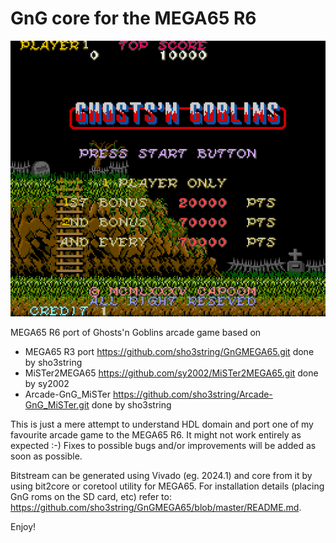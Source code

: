 GnG core for the MEGA65 R6
==========================

![Screenshot](gng_scr.png)

MEGA65 R6 port of Ghosts'n Goblins arcade game based on

* MEGA65 R3 port https://github.com/sho3string/GnGMEGA65.git done by sho3string
* MiSTer2MEGA65 https://github.com/sy2002/MiSTer2MEGA65.git done by sy2002
* Arcade-GnG_MiSTer https://github.com/sho3string/Arcade-GnG_MiSTer.git done by sho3string

This is just a mere attempt to understand HDL domain and port one of my favourite arcade game to the MEGA65 R6. 
It might not work entirely as expected :-) Fixes to possible bugs and/or improvements will be added as soon as possible.

Bitstream can be generated using Vivado (eg. 2024.1) and core from it by using bit2core or coretool utility for MEGA65. For installation details (placing GnG roms on the SD card, etc) refer to: https://github.com/sho3string/GnGMEGA65/blob/master/README.md.

Enjoy!